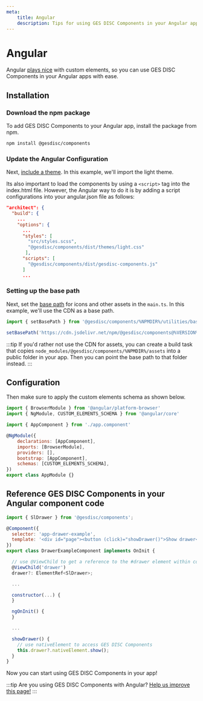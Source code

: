 ```yaml
---
meta:
    title: Angular
    description: Tips for using GES DISC Components in your Angular app.
---
```


# Angular

Angular [plays nice](https://custom-elements-everywhere.com/#angular) with custom elements, so you can use GES DISC Components in your Angular apps with ease.

## Installation

### Download the npm package

To add GES DISC Components to your Angular app, install the package from npm.

```bash
npm install @gesdisc/components
```

### Update the Angular Configuration

Next, [include a theme](/getting-started/themes). In this example, we'll import the light theme.

Its also important to load the components by using a `<script>` tag into the index.html file. However, the Angular way to do it is by adding a script configurations into your angular.json file as follows:

```json
"architect": {
  "build": {
    ...
    "options": {
      ...
      "styles": [
        "src/styles.scss",
        "@gesdisc/components/dist/themes/light.css"
       ],
      "scripts": [
        "@gesdisc/components/dist/gesdisc-components.js"
      ]
      ...
```

### Setting up the base path

Next, set the [base path](/getting-started/installation#setting-the-base-path) for icons and other assets in the `main.ts`. In this example, we'll use the CDN as a base path.

```jsx
import { setBasePath } from '@gesdisc/components/%NPMDIR%/utilities/base-path'

setBasePath('https://cdn.jsdelivr.net/npm/@gesdisc/components@%VERSION%/%CDNDIR%/')
```

:::tip
If you'd rather not use the CDN for assets, you can create a build task that copies `node_modules/@gesdisc/components/%NPMDIR%/assets` into a public folder in your app. Then you can point the base path to that folder instead.
:::

## Configuration

Then make sure to apply the custom elements schema as shown below.

```js
import { BrowserModule } from '@angular/platform-browser'
import { NgModule, CUSTOM_ELEMENTS_SCHEMA } from '@angular/core'

import { AppComponent } from './app.component'

@NgModule({
    declarations: [AppComponent],
    imports: [BrowserModule],
    providers: [],
    bootstrap: [AppComponent],
    schemas: [CUSTOM_ELEMENTS_SCHEMA],
})
export class AppModule {}
```

## Reference GES DISC Components in your Angular component code

```js
import { SlDrawer } from '@gesdisc/components';

@Component({
  selector: 'app-drawer-example',
  template: '<div id="page"><button (click)="showDrawer()">Show drawer</button><sl-drawer #drawer label="Drawer" class="drawer-focus" style="--size: 50vw"><p>Drawer content</p></sl-drawer></div>'
})
export class DrawerExampleComponent implements OnInit {

  // use @ViewChild to get a reference to the #drawer element within component template
  @ViewChild('drawer')
  drawer?: ElementRef<SlDrawer>;

  ...

  constructor(...) {
  }

  ngOnInit() {
  }

  ...

  showDrawer() {
    // use nativeElement to access GES DISC Components
    this.drawer?.nativeElement.show();
  }
}
```

Now you can start using GES DISC Components in your app!

:::tip
Are you using GES DISC Components with Angular? [Help us improve this page!](https://github.com/gesdisc/components/blob/next/docs/frameworks/angular.md)
:::
